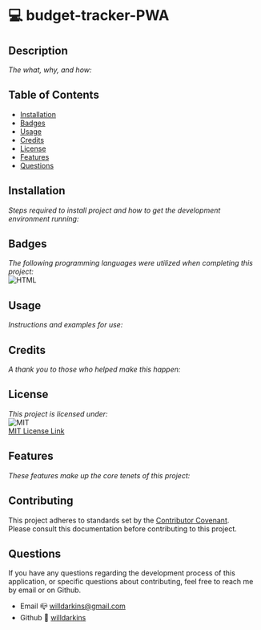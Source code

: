 
# 💻 budget-tracker-PWA

## Description
*The what, why, and how:*<br>


## Table of Contents

* [Installation](#installation)
* [Badges](#badges)
* [Usage](#usage)
* [Credits](#credits)
* [License](#license)
* [Features](#feature)
* [Questions](#Questions)

## Installation
*Steps required to install project and how to get the development environment running:* 
<br>


## Badges 
*The following programming languages were utilized when completing this project:*
<br>
![HTML](https://img.shields.io/badge/Language-HTML-yellowgreen.svg)

## Usage
*Instructions and examples for use:*
<br>


## Credits
*A thank you to those who helped make this happen:*
<br>


  ## License
*This project is licensed under:* <br>
![MIT](https://img.shields.io/badge/License-MIT-yellow.svg)<br>
<a href= https://opensource.org/licenses/MIT)>MIT License Link</a><br>

## Features
*These features make up the core tenets of this project:*
<br>


## Contributing
This project adheres to standards set by the <a href = https://www.contributor-covenant.org/version/2/1/code_of_conduct/code_of_conduct.md>Contributor Covenant</a>.<br>
Please consult this documentation before contributing to this project.

## Questions
If you have any questions regarding the development process of this application, or specific questions about contributing, feel free to reach me by email or on Github.
* Email 📪 willdarkins@gmail.com
* Github 🗿 [willdarkins](https://github.com/willdarkins) 
